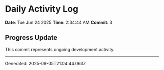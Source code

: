 # Daily Activity Log

**Date**: Tue Jun 24 2025
**Time**: 2:34:44 AM
**Commit**: 3

## Progress Update

This commit represents ongoing development activity.

---
Generated: 2025-09-05T21:04:44.063Z

